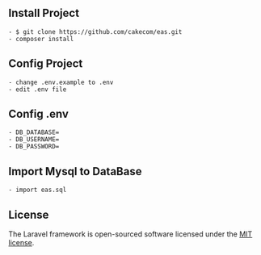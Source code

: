

## Install Project
    - $ git clone https://github.com/cakecom/eas.git
    - composer install
    
## Config Project
    - change .env.example to .env
    - edit .env file 
## Config .env
    - DB_DATABASE=
    - DB_USERNAME=
    - DB_PASSWORD=
## Import Mysql to DataBase
    - import eas.sql

## License

The Laravel framework is open-sourced software licensed under the [MIT license](https://opensource.org/licenses/MIT).
